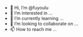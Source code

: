 - 👋 Hi, I’m @fuyoulu
- 👀 I’m interested in ...
- 🌱 I’m currently learning ...
- 💞️ I’m looking to collaborate on ...
- 📫 How to reach me ...

<!---
fuyoulu/fuyoulu is a ✨ special ✨ repository because its `README.md` (this file) appears on your GitHub profile.
You can click the Preview link to take a look at your changes.
--->
